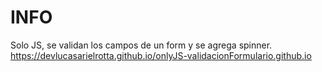 # INFO

Solo JS, se validan los campos de un form y se agrega spinner. 
https://devlucasarielrotta.github.io/onlyJS-validacionFormulario.github.io